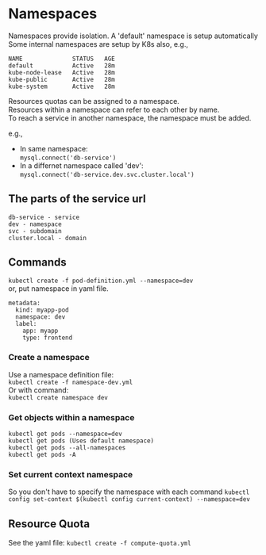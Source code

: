 # Namespaces
Namespaces provide isolation. A 'default' namespace is setup automatically
Some internal namespaces are setup by K8s also, e.g.,

```
NAME              STATUS   AGE
default           Active   28m
kube-node-lease   Active   28m
kube-public       Active   28m
kube-system       Active   28m
```

Resources quotas can be assigned to a namespace.  
Resources within a namespace can refer to each other by name.  
To reach a service in another namespace, the namespace must be added.  

e.g.,
- In same namespace:  
`mysql.connect('db-service')`
- In a differnet namespace called 'dev':  
`mysql.connect('db-service.dev.svc.cluster.local')`

## The parts of the service url
```
db-service - service
dev - namespace
svc - subdomain
cluster.local - domain
```

## Commands
`kubectl create -f pod-definition.yml --namespace=dev`  
or, put namespace in yaml file.

```
metadata:
  kind: myapp-pod
  namespace: dev
  label:
    app: myapp
    type: frontend  
```

### Create a namespace
Use a namespace definition file:  
`kubectl create -f namespace-dev.yml`  
Or with command:  
`kubectl create namespace dev`  

### Get objects within a namespace
```
kubectl get pods --namespace=dev
kubectl get pods (Uses default namespace)
kubectl get pods --all-namespaces
kubectl get pods -A
```

### Set current context namespace
So you don't have to specify the namespace with each command
`kubectl config set-context $(kubectl config current-context) --namespace=dev`

## Resource Quota
See the yaml file:
`kubectl create -f compute-quota.yml`
